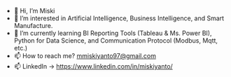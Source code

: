 - 👋 Hi, I’m Miski
- 👀 I’m interested in Artificial Intelligence, Business Intelligence, and Smart Manufacture.
- 🌱 I’m currently learning BI Reporting Tools (Tableau & Ms. Power BI), Python for Data Science, and Communication Protocol (Modbus, Mqtt, etc.)
- 📫 How to reach me? mmiskiyanto97@gmail.com
- 📫 LinkedIn -> https://www.linkedin.com/in/miskiyanto/

